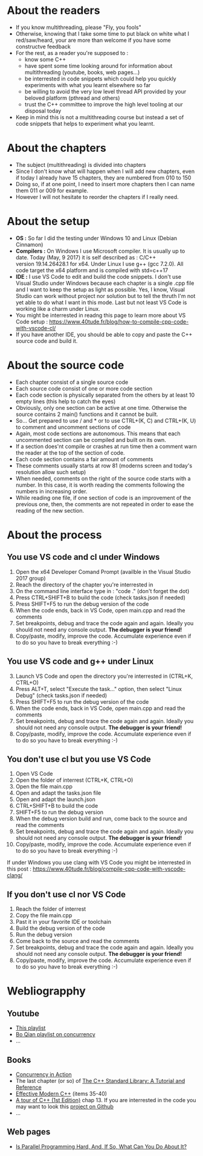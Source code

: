 # About the readers
- If you know multithreading, please "Fly, you fools"
- Otherwise, knowing that I take some time to put black on white what I red/saw/heard, your are more than welcome if you have some constructve feedback
- For the rest, as a reader you're supposed to : 
    - know some C++
    - have spent some time looking around for information about multithreading (youtube, books, web pages...)
    - be interrested in code snippets which could help you quickly experiments with what you learnt elsewhere so far 
    - be willing to avoid the very low level thread API provided by your beloved platform (pthread and others)
    - trust the C++ committee to improve the high level tooling at our disposal today
- Keep in mind this is not a multithreading course but instead a set of code snippets that helps to experiment what you learnt.

# About the chapters
- The subject (multithreading) is divided into chapters
- Since I don't know what will happen when I will add new chapters, even if today I already have 15 chapters, they are numbered from 010 to 150
- Doing so, if at one point, I need to insert more chapters then I can name them 011 or 009 for example.
- However I will not hesitate to reorder the chapters if I really need.

# About the setup
- **OS :** So far I did the testing under Windows 10 and Linux (Debian Cinnamon)
- **Compilers :** On Windows I use Microsoft compiler. It is usually up to date. Today (May, 9 2017) it is self described as : C/C++ version 19.14.26428.1 for x64. Under Linux I use g++ (gcc 7.2.0). All  code target the x64 platform and is compiled with std=c++17
- **IDE :** I use VS Code to edit and build the code snippets. I don't use Visual Studio under Windows because each chapter is a single .cpp file and I want to keep the setup as light as possible. Yes, I know, Visual Studio can work without project nor solution but to tell the thruth I'm not yet able to do what I want in this mode. Last but not least VS Code is working like a charm under Linux.
- You might be interrested in readng this page to learn more about VS Code setup : https://www.40tude.fr/blog/how-to-compile-cpp-code-with-vscode-cl/
- If you have another IDE, you should be able to copy and paste the C++ source code and build it.  

# About the source code
- Each chapter consist of a single source code
- Each source code consist of one or more code section
- Each code section is physically separated from the others by at least 10 empty lines (this help to catch the eyes)
- Obviously, only one section can be active at one time. Otherwise the source contains 2 main() functions and it cannot be built. 
- So... Get prepared to use / and * or to use CTRL+(K, C) and CTRL+(K, U) to comment and uncomment sections of code
- Again, most code sections are autonomous. This means that each uncommented section can be compiled and built on its own. 
- If a section does'nt compile or crashes at run time then a comment warn the reader at the top of the section of code.
- Each code section contains a fair amount of comments
- These comments usually starts at row 81 (moderns screen and today's resolution allow such setup)
- When needed, comments on the right of the source code starts with a number. In this case, it is worth reading the comments following the numbers in increasing order. 
- While reading one file, if one section of code is an improvement of the previous one, then, the comments are not repeated in order to ease the reading of the new section.

# About the process
## You use VS code and cl under Windows
1. Open the x64 Developer Comand Prompt (availble in the Visual Studio 2017 group)
2. Reach the directory of the chapter you're interrested in
3. On the command line interface type in : "code ." (don't forget the dot)
4. Press CTRL+SHIFT+B to build the code (check tasks.json if needed)
5. Press SHIFT+F5 to run the debug version of the code
6. When the code ends, back in VS Code, open main.cpp and read the comments
7. Set breakpoints, debug and trace the code again and again. Ideally you should not need any console output. **The debugger is your friend!**
8. Copy/paste, modify, improve the code. Accumulate experience even if to do so you have to break everything :-)  

## You use VS code and g++ under Linux
3. Launch VS Code and open the directory you're interrested in (CTRL+K, CTRL+O)
4. Press ALT+T, select "Execute the task..." option, then select "Linux Debug" (check tasks.json if needed)
5. Press SHIFT+F5 to run the debug version of the code
6. When the code ends, back in VS Code, open main.cpp and read the comments
7. Set breakpoints, debug and trace the code again and again. Ideally you should not need any console output. **The debugger is your friend!**
8. Copy/paste, modify, improve the code. Accumulate experience even if to do so you have to break everything :-)  

## You don't use cl but you use VS Code 
1. Open VS Code
2. Open the folder of interrest (CTRL+K, CTRL+O)
4. Open the file main.cpp
3. Open and adapt the tasks.json file
4. Open and adapt the launch.json
5. CTRL+SHIFT+B to build the code
6. SHIFT+F5 to run the debug version
7. When the debug version build and run, come back to the source and read the comments
8. Set breakpoints, debug and trace the code again and again. Ideally you should not need any console output. **The debugger is your friend!**
8. Copy/paste, modify, improve the code. Accumulate experience even if to do so you have to break everything :-)  

If under Windows you use clang with VS Code you might be interrested in this post : https://www.40tude.fr/blog/compile-cpp-code-with-vscode-clang/

## If you don't use cl nor VS Code
1. Reach the folder of interrest 
2. Copy the file main.cpp
3. Past it in your favorite IDE or toolchain
4. Build the debug version of the code
5. Run the debug version
6. Come back to the source and read the comments
7. Set breakpoints, debug and trace the code again and again. Ideally you should not need any console output. **The debugger is your friend!**
8. Copy/paste, modify, improve the code. Accumulate experience even if to do so you have to break everything :-)  




# Webliograpphy
## Youtube
- [This playlist](https://www.youtube.com/watch?v=eeSC43KQdVI&list=PL_dsdStdDXbrzGQUMh2sy6T8GcCCst3Nm)
- [Bo Qian playlist on concurrency](https://www.youtube.com/watch?v=LL8wkskDlbs&list=PL5jc9xFGsL8E12so1wlMS0r0hTQoJL74M)
- ...

## Books
- [Concurrency in Action](https://www.amazon.fr/gp/product/1617294691/ref=s9u_newr_gw_i4?ie=UTF8&pd_rd_i=1617294691&pd_rd_r=e2edadf8-5395-11e8-ad28-014ae5dc2f42&pd_rd_w=IDehF&pd_rd_wg=vzsJP&pf_rd_m=A1X6FK5RDHNB96&pf_rd_s=&pf_rd_r=Y9F3KRN8RP51AKXYGBAY&pf_rd_t=36701&pf_rd_p=b2aa2a3e-4691-4349-8b50-65f9675cdf61&pf_rd_i=desktop)
- The last chapter (or so) of [The C++ Standard Library: A Tutorial and Reference](https://www.amazon.fr/Standard-Library-Tutorial-Reference/dp/0321623215/ref=pd_sbs_14_7?_encoding=UTF8&psc=1&refRID=0091QTZDXYP9QYR5G3XJ)
- [Effective Modern C++](https://www.amazon.fr/Effective-Modern-C-Scott-Meyers/dp/1491903996/ref=sr_1_cc_2?s=aps&ie=UTF8&qid=1526039458&sr=1-2-catcorr&keywords=c%2B%2B) (items 35-40)
- [A tour of C++ (1st Edition)](https://www.amazon.fr/Tour-C-Bjarne-Stroustrup/dp/0321958314/ref=sr_1_3?s=english-books&ie=UTF8&qid=1526039606&sr=1-3&keywords=c%2B%2B+bjarne) chap 13. If you are interrested in the code you may want to look this [project on Github](https://github.com/40tude/a_tour_of_cpp) 
- ...

## Web pages
- [Is Parallel Programming Hard, And, If So, What Can You Do About It?](https://mirrors.edge.kernel.org/pub/linux/kernel/people/paulmck/perfbook/perfbook-1c.2017.01.02a.pdf)

